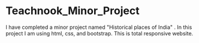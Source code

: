 # Teachnook_Minor_Project
I have completed a minor project named "Historical places of India" . In this project I am using html, css, and bootstrap. This is total responsive website.

